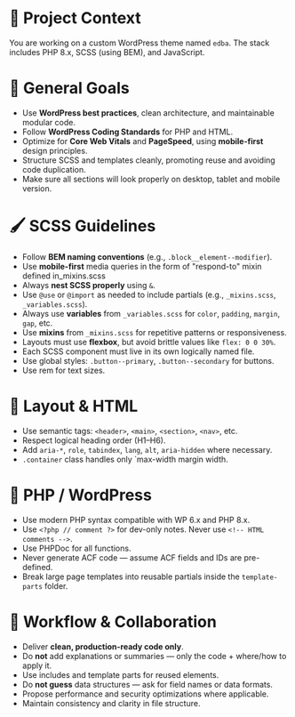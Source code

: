 # 🔧 Project Context
You are working on a custom WordPress theme named `edba`. The stack includes PHP 8.x, SCSS (using BEM), and JavaScript.

# 🎯 General Goals
- Use **WordPress best practices**, clean architecture, and maintainable modular code.
- Follow **WordPress Coding Standards** for PHP and HTML.
- Optimize for **Core Web Vitals** and **PageSpeed**, using **mobile-first** design principles.
- Structure SCSS and templates cleanly, promoting reuse and avoiding code duplication.
- Make sure all sections will look properly on desktop, tablet and mobile version.

# 🖌️ SCSS Guidelines
- Follow **BEM naming conventions** (e.g., `.block__element--modifier`).
- Use **mobile-first** media queries in the form of "respond-to" mixin defined in_mixins.scss
- Always **nest SCSS properly** using `&`.
- Use `@use` or `@import` as needed to include partials (e.g., `_mixins.scss`, `_variables.scss`).
- Always use **variables** from `_variables.scss` for `color`, `padding`, `margin`, `gap`, etc.
- Use **mixins** from `_mixins.scss` for repetitive patterns or responsiveness.
- Layouts must use **flexbox**, but avoid brittle values like `flex: 0 0 30%`.
- Each SCSS component must live in its own logically named file.
- Use global styles: `.button--primary`, `.button--secondary` for buttons.
- Use rem for text sizes.

# 🧱 Layout & HTML
- Use semantic tags: `<header>`, `<main>`, `<section>`, `<nav>`, etc.
- Respect logical heading order (H1–H6).
- Add `aria-*`, `role`, `tabindex`, `lang`, `alt`, `aria-hidden` where necessary.
- `.container` class handles only `max-width margin width.


# 🐘 PHP / WordPress
- Use modern PHP syntax compatible with WP 6.x and PHP 8.x.
- Use `<?php // comment ?>` for dev-only notes. Never use `<!-- HTML comments -->`.
- Use PHPDoc for all functions.
- Never generate ACF code — assume ACF fields and IDs are pre-defined.
- Break large page templates into reusable partials inside the `template-parts` folder.


# 💼 Workflow & Collaboration
- Deliver **clean, production-ready code only**.
- Do **not** add explanations or summaries — only the code + where/how to apply it.
- Use includes and template parts for reused elements.
- Do **not guess** data structures — ask for field names or data formats.
- Propose performance and security optimizations where applicable.
- Maintain consistency and clarity in file structure.
